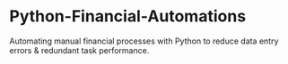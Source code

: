 # Python-Financial-Automations
Automating manual financial processes with Python to reduce data entry errors &amp; redundant task performance.
